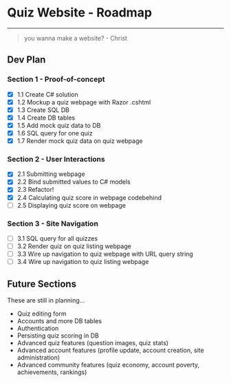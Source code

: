 # Quiz Website - Roadmap

---

> you wanna make a website?
> \- Christ

## Dev Plan

### Section 1 - Proof-of-concept

- [x] 1.1 Create C# solution
- [x] 1.2 Mockup a quiz webpage with Razor .cshtml
- [x] 1.3 Create SQL DB
- [x] 1.4 Create DB tables
- [x] 1.5 Add mock quiz data to DB
- [x] 1.6 SQL query for one quiz
- [x] 1.7 Render mock quiz data on quiz webpage

### Section 2 - User Interactions

- [x] 2.1 Submitting webpage
- [x] 2.2 Bind submitted values to C# models
- [x] 2.3 Refactor!
- [x] 2.4 Calculating quiz score in webpage codebehind
- [ ] 2.5 Displaying quiz score on webpage

### Section 3 - Site Navigation

- [ ] 3.1 SQL query for all quizzes
- [ ] 3.2 Render quiz on quiz listing webpage
- [ ] 3.3 Wire up navigation to quiz webpage with URL query string
- [ ] 3.4 Wire up navigation to quiz listing webpage

## Future Sections

These are still in planning...

- Quiz editing form
- Accounts and more DB tables
- Authentication
- Persisting quiz scoring in DB
- Advanced quiz features (question images, quiz stats)
- Advanced account features (profile update, account creation, site administration)
- Advanced community features (quiz economy, account poverty, achievements, rankings)